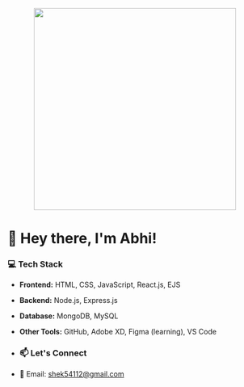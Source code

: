 <p align="center">
  <img src="https://media.giphy.com/media/3oEjI6SIIHBdRxXI40/giphy.gif" width="400px"/>
</p>

# 👋 Hey there, I'm Abhi!

### 💻 Tech Stack
- **Frontend:** HTML, CSS, JavaScript, React.js, EJS
- **Backend:** Node.js, Express.js
- **Database:** MongoDB, MySQL
- **Other Tools:** GitHub, Adobe XD, Figma (learning), VS Code

- ### 📫 Let's Connect
- 📧 Email: shek54112@gmail.com
